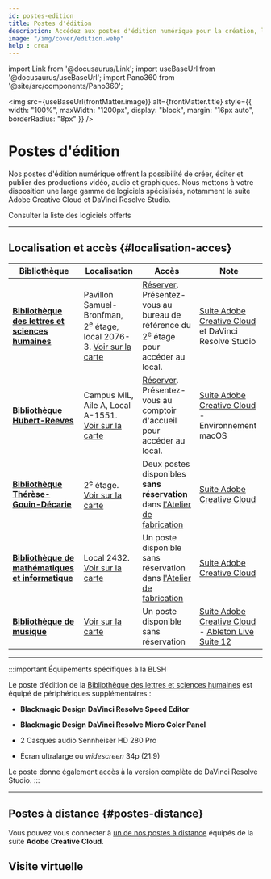 ```yaml
---
id: postes-edition
title: Postes d'édition
description: Accédez aux postes d'édition numérique pour la création, l'édition et la publication de contenus vidéo, audio et graphiques.
image: "/img/cover/edition.webp"
help : crea
---
```


import Link from '@docusaurus/Link';
import useBaseUrl from '@docusaurus/useBaseUrl';
import Pano360 from '@site/src/components/Pano360';

<img 
  src={useBaseUrl(frontMatter.image)} 
  alt={frontMatter.title} 
  style={{
    width: "100%",
    maxWidth: "1200px",
    display: "block",
    margin: "16px auto",
    borderRadius: "8px"
  }} 
/>

# Postes d'édition 

Nos postes d'édition numérique offrent la possibilité de créer, éditer et publier des productions vidéo, audio et graphiques. Nous mettons à votre disposition une large gamme de logiciels spécialisés, notamment la suite Adobe Creative Cloud et DaVinci Resolve Studio.

<Link to="/informatique/logiciels" className="button button--secondary">
  Consulter la liste des logiciels offerts
</Link>

---

## Localisation et accès {#localisation-acces}

| **Bibliothèque**                                    | **Localisation** | **Accès** | **Note** |
|-----------------------------------------------------|-----------------|------------|----------|
| **[Bibliothèque des lettres et sciences humaines](https://bib.umontreal.ca/espaces/#lsh)** | Pavillon Samuel-Bronfman, 2<sup>e</sup> étage, local 2076-3. [Voir sur la carte](https://maps.app.goo.gl/6HsLMAxoBWpQZgcD8) | [Réserver](https://calendrier.bib.umontreal.ca/spaces?lid=2019&gid=5747). Présentez-vous au bureau de référence du 2<sup>e</sup> étage pour accéder au local.  | [Suite Adobe Creative Cloud](../informatique/logiciels/adobe.md) et DaVinci Resolve Studio |
| **[Bibliothèque Hubert-Reeves](https://bib.umontreal.ca/espaces/#hubert-reeves)** | Campus MIL, Aile A, Local A-1551. [Voir sur la carte](https://maps.app.goo.gl/6HsLMAxoBWpQZgcD8) | [Réserver](https://calendrier.bib.umontreal.ca/space/22893). Présentez-vous au comptoir d'accueil pour accéder au local.  | [Suite Adobe Creative Cloud](../informatique/logiciels/adobe.md) - Environnement macOS |
| **[Bibliothèque Thérèse-Gouin-Décarie](https://bib.umontreal.ca/espaces/#tgd)** | 2<sup>e</sup> étage. [Voir sur la carte](https://maps.app.goo.gl/6HsLMAxoBWpQZgcD8) | Deux postes disponibles **sans réservation** dans [l'Atelier de fabrication](../espaces/ateliers.md) | [Suite Adobe Creative Cloud](../informatique/logiciels/adobe.md) |
| **[Bibliothèque de mathématiques et informatique](https://bib.umontreal.ca/espaces/#math-info)** | Local 2432. [Voir sur la carte](https://maps.app.goo.gl/6HsLMAxoBWpQZgcD8) | Un poste disponible sans réservation dans [l'Atelier de fabrication](../espaces/ateliers.md) | [Suite Adobe Creative Cloud](../informatique/logiciels/adobe.md) |
| **[Bibliothèque de musique](https://bib.umontreal.ca/espaces/#musique)** | [Voir sur la carte](https://share.google/bMDujxZITwaN0pFyX) | Un poste disponible sans réservation | [Suite Adobe Creative Cloud](../informatique/logiciels/adobe.md) - [Ableton Live Suite 12](../informatique/logiciels/ableton.md) |
---

:::important Équipements spécifiques à la BLSH

Le poste d’édition de la [Bibliothèque des lettres et sciences humaines](https://bib.umontreal.ca/espaces/#lsh) est équipé de périphériques supplémentaires :

- **Blackmagic Design DaVinci Resolve Speed Editor**
- **Blackmagic Design DaVinci Resolve Micro Color Panel**

- 2 Casques audio Sennheiser HD 280 Pro
- Écran ultralarge ou *widescreen* 34p (21:9)


Le poste donne également accès à la version complète de DaVinci Resolve Studio.
:::

---

## Postes à distance {#postes-distance}

Vous pouvez vous connecter à [un de nos postes à distance](../informatique/connexion-distance.md) équipés de la suite **Adobe Creative Cloud**.


## Visite virtuelle

<Pano360
  image="/img/pano/posteedition.webp"
  legende="Vue en 360° du Poste d'édition de la BLSH"
  title="Poste d'édition à la BLSH"
  alt="Vue en 360° du Poste d'édition de la BLSH"
/>
